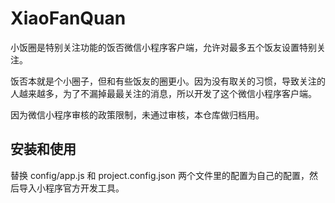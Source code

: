 # XiaoFanQuan
小饭圈是特别关注功能的饭否微信小程序客户端，允许对最多五个饭友设置特别关注。

饭否本就是个小圈子，但和有些饭友的圈更小。因为没有取关的习惯，导致关注的人越来越多，为了不漏掉最最关注的消息，所以开发了这个微信小程序客户端。

因为微信小程序审核的政策限制，未通过审核，本仓库做归档用。

## 安装和使用
替换 config/app.js 和 project.config.json 两个文件里的配置为自己的配置，然后导入小程序官方开发工具。